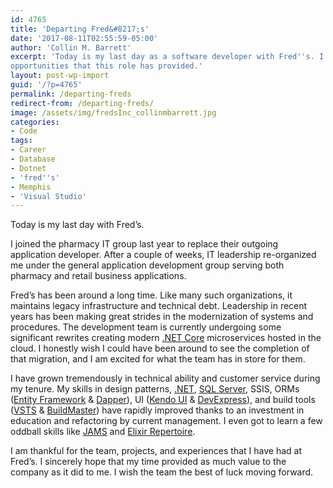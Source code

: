 ```yaml
---
id: 4765
title: 'Departing Fred&#8217;s'
date: '2017-08-11T02:55:59-05:00'
author: 'Collin M. Barrett'
excerpt: 'Today is my last day as a software developer with Fred''s. I am very thankful for the experience and
opportunities that this role has provided.'
layout: post-wp-import
guid: '/?p=4765'
permalink: /departing-freds
redirect-from: /departing-freds/
image: /assets/img/fredsInc_collinmbarrett.jpg
categories:
- Code
tags:
- Career
- Database
- Dotnet
- 'fred''s'
- Memphis
- 'Visual Studio'
---
```


Today is my last day with Fred’s.

I joined the pharmacy IT group last year to replace their outgoing application developer. After a couple of weeks, IT
leadership re-organized me under the general application development group serving both pharmacy and retail business
applications.

Fred’s has been around a long time. Like many such organizations, it maintains legacy infrastructure and technical debt.
Leadership in recent years has been making great strides in the modernization of systems and procedures. The development
team is currently undergoing some significant rewrites creating modern [.NET
Core](https://dotnet.microsoft.com/learn/dotnet/hello-world-tutorial/intro) microservices hosted in the cloud. I
honestly wish I could have been around to see the completion of that migration, and I am excited for what the team has
in store for them.

I have grown tremendously in technical ability and customer service during my tenure. My skills in design patterns,
[.NET](/tag/dotnet/), [SQL Server](/tag/database/), SSIS, ORMs ([Entity Framework](https://docs.microsoft.com/en-us/ef/)
&amp; [Dapper](https://github.com/DapperLib/Dapper)), UI ([Kendo UI](https://www.telerik.com/kendo-ui) &amp;
[DevExpress](https://www.devexpress.com/)), and build tools
([VSTS](https://azure.microsoft.com/en-us/services/devops/pipelines/) &amp;
[BuildMaster](https://inedo.com/buildmaster)) have rapidly improved thanks to an investment in education and refactoring
by current management. I even got to learn a few oddball skills like [JAMS](https://www.jamsscheduler.com/) and [Elixir
Repertoire](https://elixirtech.com/repertoire-2/).

I am thankful for the team, projects, and experiences that I have had at Fred’s. I sincerely hope that my time provided
as much value to the company as it did to me. I wish the team the best of luck moving forward.